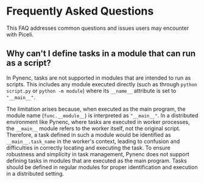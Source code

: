 # Frequently Asked Questions

This FAQ addresses common questions and issues users may encounter with Piceli.

## Why can't I define tasks in a module that can run as a script?

In Pynenc, tasks are not supported in modules that are intended to run as scripts. This includes any module executed directly (such as through `python script.py` or `python -m module`) where its `__name__` attribute is set to `"__main__"`.

The limitation arises because, when executed as the main program, the module name (`func.__module__`) is interpreted as `"__main__"`. In a distributed environment like Pynenc, where tasks are executed in worker processes, the `__main__` module refers to the worker itself, not the original script. Therefore, a task defined in such a module would be identified as `__main__.task_name` in the worker's context, leading to confusion and difficulties in correctly locating and executing the task. To ensure robustness and simplicity in task management, Pynenc does not support defining tasks in modules that are executed as the main program. Tasks should be defined in regular modules for proper identification and execution in a distributed setting.
